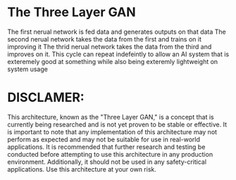 # The Three Layer GAN
The first nerual network is fed data and generates outputs on that data
The second nerual network takes the data from the first and trains on it improving it
The thrid nerual network takes the data from the third and improves on it.
This cycle can repeat indefeintly to allow an AI system that is exteremely good at something while also being exteremly lightweight on system usage
# DISCLAMER:
This architecture, known as the "Three Layer GAN," is a concept that is currently being researched and is not yet proven to be stable or effective. It is important to note that any implementation of this architecture may not perform as expected and may not be suitable for use in real-world applications. It is recommended that further research and testing be conducted before attempting to use this architecture in any production environment. Additionally, it should not be used in any safety-critical applications. Use this architecture at your own risk.
